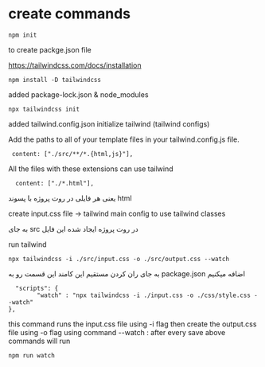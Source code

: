 # create commands

```angular2html
npm init
```

to create packge.json file

https://tailwindcss.com/docs/installation

```angular2html
npm install -D tailwindcss
```

added package-lock.json & node_modules

```
npx tailwindcss init
```

added tailwind.config.json
initialize tailwind (tailwind configs)

Add the paths to all of your template files in your tailwind.config.js file.

```angular2html
 content: ["./src/**/*.{html,js}"],
```

All the files with these extensions can use tailwind

```angular2html
  content: ["./*.html"],
```

یعنی هر فایلی در روت پروژه با پسوند html

create input.css file -> tailwind main config
to use tailwind classes

به جای src در روت پروژه ایجاد شده این فایل

run tailwind

```angular2html
npx tailwindcss -i ./src/input.css -o ./src/output.css --watch
```

به جای ران کردن مستقیم این کامند این قسمت رو به package.json اضافه میکنیم

```angular2html
  "scripts": {
        "watch" : "npx tailwindcss -i ./input.css -o ./css/style.css --watch"
},
```

this command runs the input.css file using -i flag
then create the output.css file using -o flag
using command --watch : after every save above commands will run

```angular2html
npm run watch
```